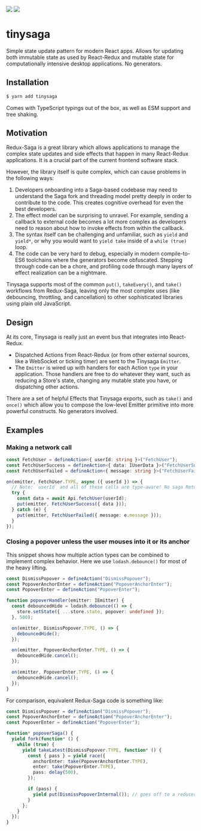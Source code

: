 [![](https://img.shields.io/circleci/build/github/crazytoucan/tinysaga)](https://app.circleci.com/pipelines/github/crazytoucan/tinysaga?branch=master)
[![](https://img.shields.io/npm/v/tinysaga)](https://www.npmjs.com/package/tinysaga)

# tinysaga

Simple state update pattern for modern React apps.
Allows for updating both immutable state as used by React-Redux and mutable state for computationally intensive desktop applications.
No generators.

## Installation

```sh
$ yarn add tinysaga
```

Comes with TypeScript typings out of the box, as well as ESM support and tree shaking.

## Motivation

Redux-Saga is a great library which allows applications to manage the complex state updates and side effects that happen in many React-Redux applications. It is a crucial part of the current frontend software stack.

However, the library itself is quite complex, which can cause problems in the following ways:

1. Developers onboarding into a Saga-based codebase may need to understand the Saga fork and threading model pretty deeply in order to contribute to the code. This creates cognitive overhead for even the best developers.
2. The effect model can be surprising to unravel. For example, sending a callback to external code becomes a lot more complex as developers need to reason about how to invoke effects from within the callback.
3. The syntax itself can be challenging and unfamiliar, such as `yield` and `yield*`, or why you would want to `yield take` inside of a `while (true)` loop.
4. The code can be very hard to debug, especially in modern compile-to-ES6 toolchains where the generators become obfuscated. Stepping through code can be a chore, and profiling code through many layers of effect realization can be a nightmare.

Tinysaga supports most of the common `put()`, `takeEvery()`, and `take()` workflows from Redux-Saga, leaving only the most complex uses (like debouncing, throttling, and cancellation) to other sophisticated libraries using plain old JavaScript.

## Design

At its core, Tinysaga is really just an event bus that integrates into React-Redux.

- Dispatched Actions from React-Redux (or from other external sources, like a WebSocket or ticking timer) are sent to the Tinysaga `Emitter`.
- The `Emitter` is wired up with handlers for each Action `type` in your application. Those handlers are free to do whatever they want, such as reducing a Store's state, changing any mutable state you have, or dispatching other actions.

There are a set of helpful Effects that Tinysaga exports, such as `take()` and `once()` which allow you to compose the low-level Emitter primitive into more powerful constructs. No generators involved.

## Examples

### Making a network call

```ts
const FetchUser = defineAction<{ userId: string }>("FetchUser");
const FetchUserSuccess = defineAction<{ data: IUserData }>("FetchUserSuccess");
const FetchUserFailed = defineAction<{ message: string }>("FetchUserFailed");

on(emitter, FetchUser.TYPE, async ({ userId }) => {
  // Note: `userId` and all of these calls are type-aware! No saga ReturnType shenanigans
  try {
    const data = await Api.fetchUser(userId);
    put(emitter, FetchUserSuccess({ data }));
  } catch (e) {
    put(emitter, FetchUserFailed({ message: e.message }));
  }
});
```

### Closing a popover unless the user mouses into it or its anchor

This snippet shows how multiple action types can be combined to implement complex behavior. Here we use `lodash.debounce()` for most of the heavy lifting.

```ts
const DismissPopover = defineAction("DismissPopover");
const PopoverAnchorEnter = defineAction("PopoverAnchorEnter");
const PopoverEnter = defineAction("PopoverEnter");

function popoverHandler(emitter: IEmitter) {
  const debouncedHide = lodash.debounce(() => {
    store.setState({ ...store.state, popover: undefined });
  }, 500);

  on(emitter, DismissPopover.TYPE, () => {
    debouncedHide();
  });

  on(emitter, PopoverAnchorEnter.TYPE, () => {
    debouncedHide.cancel();
  });

  on(emitter, PopoverEnter.TYPE, () => {
    debouncedHide.cancel();
  });
}
```

For comparison, equivalent Redux-Saga code is something like:

```ts
const DismissPopover = defineAction("DismissPopover");
const PopoverAnchorEnter = defineAction("PopoverAnchorEnter");
const PopoverEnter = defineAction("PopoverEnter");

function* popoverSaga() {
  yield fork(function* () {
    while (true) {
      yield takeLatest(DismissPopover.TYPE, function* () {
        const { pass } = yield race({
          anchorEnter: take(PopoverAnchorEnter.TYPE),
          enter: take(PopoverEnter.TYPE),
          pass: delay(500),
        });

        if (pass) {
          yield put(DismissPopoverInternal()); // goes off to a reducer somewhere
        }
      };
    }
  });
}
```
